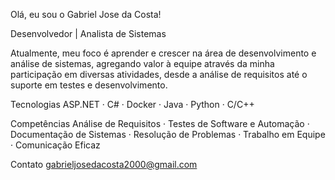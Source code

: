 Olá, eu sou o Gabriel Jose da Costa! 

Desenvolvedor | Analista de Sistemas 

Atualmente, meu foco é aprender e crescer na área de desenvolvimento e análise de sistemas, agregando valor à equipe através da minha participação em diversas atividades, desde a análise de requisitos até o suporte em testes e desenvolvimento. 


Tecnologias
ASP.NET · C# · Docker · Java · Python · C/C++ 




Competências
Análise de Requisitos · Testes de Software e Automação · Documentação de Sistemas · Resolução de Problemas · Trabalho em Equipe · Comunicação Eficaz 





Contato
gabrieljosedacosta2000@gmail.com
